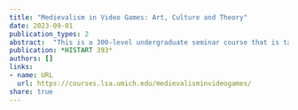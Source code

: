 ```yaml
---
title: "Medievalism in Video Games: Art, Culture and Theory"
date: 2023-09-01
publication_types: 2
abstract:  "This is a 300-level undergraduate seminar course that is taught in the Department of the History of Art at the University of Michigan (U-M). In this course, we study how real-life medieval monuments and images appear in the imagined spaces of video games. We learn about art and cultures of the middle ages while critically discussing related medieval images in video games through some key concepts and theories, including ludology (the social and cultural study of games), Orientalism, religion, race, identity, and woman and gender studies."
publication: *HISTART 393*
authors: []
links:
- name: URL
  url: https://courses.lsa.umich.edu/medievalisminvideogames/
share: true
---
```

